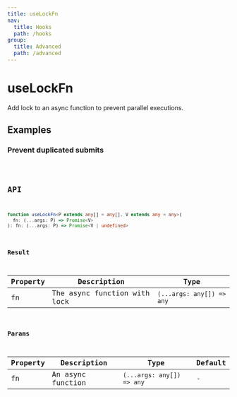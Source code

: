 ```yaml
---
title: useLockFn
nav:
  title: Hooks
  path: /hooks
group:
  title: Advanced
  path: /advanced
---
```


# useLockFn

Add lock to an async function to prevent parallel executions.

## Examples

### Prevent duplicated submits

<code src="./demo/demo1.tsx" />

## API

```typescript
function useLockFn<P extends any[] = any[], V extends any = any>(
  fn: (...args: P) => Promise<V>
): fn: (...args: P) => Promise<V | undefined>
```

### Result

| Property | Description                  | Type                      |
|----------|------------------------------|---------------------------|
| fn       | The async function with lock | `(...args: any[]) => any` |

### Params

| Property       | Description       | Type                      | Default |
|----------------|-------------------|---------------------------|---------|
| fn             | An async function | `(...args: any[]) => any` | -       |
